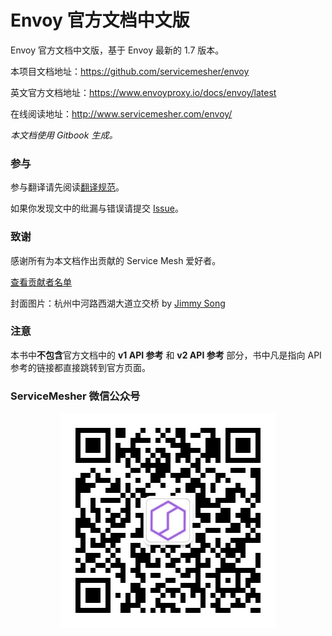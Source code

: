 # Envoy 官方文档中文版

Envoy 官方文档中文版，基于 Envoy 最新的 1.7 版本。

本项目文档地址：https://github.com/servicemesher/envoy

英文官方文档地址：https://www.envoyproxy.io/docs/envoy/latest

在线阅读地址：<http://www.servicemesher.com/envoy/>

*本文档使用 Gitbook 生成。*

### 参与

参与翻译请先阅读[翻译规范](https://github.com/servicemesher/envoy/blob/master/CODE_OF_CONDUCT.md)。

如果你发现文中的纰漏与错误请提交 [Issue](https://github.com/servicemesher/envoy/issues/new)。

### 致谢

感谢所有为本文档作出贡献的 Service Mesh 爱好者。

[查看贡献者名单](https://github.com/servicemesher/envoy/graphs/contributors)

封面图片：杭州中河路西湖大道立交桥 by [Jimmy Song](https://github.com/rootsongjc)

### 注意

本书中**不包含**官方文档中的 **v1 API 参考** 和 **v2 API 参考** 部分，书中凡是指向 API 参考的链接都直接跳转到官方页面。

### ServiceMesher 微信公众号

<p align="center">
<img src="images/servicemesher-qrcode.jpg" alt="ServiceMesher微信公众号"/>
</p>